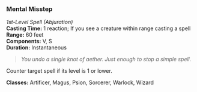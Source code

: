 ### Mental Misstep
*1st-Level Spell (Abjuration)*  
**Casting Time:** 1 reaction; If you see a creature within range casting a spell  
**Range:** 60 feet  
**Components:** V, S  
**Duration:** Instantaneous  

> *You undo a single knot of aether. Just enough to stop a simple spell.*

Counter target spell if its level is 1 or lower.

**Classes:** Artificer, Magus, Psion, Sorcerer, Warlock, Wizard